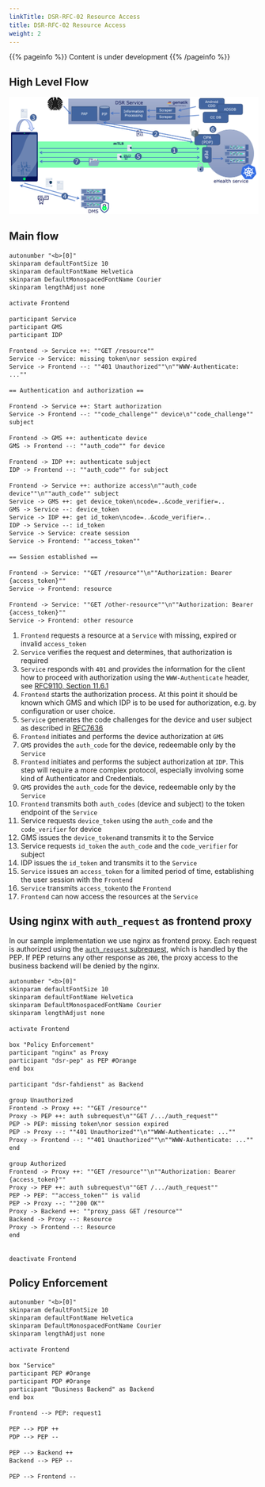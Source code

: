 ```yaml
---
linkTitle: DSR-RFC-02 Resource Access
title: DSR-RFC-02 Resource Access
weight: 2
---
```


{{% pageinfo %}}
Content is under development
{{% /pageinfo %}}

## High Level Flow


![ressource_access](resource_access.png)


## Main flow

```plantuml
autonumber "<b>[0]"
skinparam defaultFontSize 10
skinparam defaultFontName Helvetica
skinparam DefaultMonospacedFontName Courier
skinparam lengthAdjust none

activate Frontend

participant Service
participant GMS
participant IDP

Frontend -> Service ++: ""GET /resource""
Service -> Service: missing token\nor session expired
Service -> Frontend --: ""401 Unauthorized""\n""WWW-Authenticate: ...""

== Authentication and authorization ==

Frontend -> Service ++: Start authorization
Service -> Frontend --: ""code_challenge"" device\n""code_challenge"" subject

Frontend -> GMS ++: authenticate device
GMS -> Frontend --: ""auth_code"" for device

Frontend -> IDP ++: authenticate subject
IDP -> Frontend --: ""auth_code"" for subject

Frontend -> Service ++: authorize access\n""auth_code device""\n""auth_code"" subject
Service -> GMS ++: get device_token\ncode=..&code_verifier=..
GMS -> Service --: device_token
Service -> IDP ++: get id_token\ncode=..&code_verifier=..
IDP -> Service --: id_token
Service -> Service: create session
Service -> Frontend: ""access_token""

== Session established ==

Frontend -> Service: ""GET /resource""\n""Authorization: Bearer {access_token}""
Service -> Frontend: resource

Frontend -> Service: ""GET /other-resource""\n""Authorization: Bearer {access_token}""
Service -> Frontend: other resource
```

1. `Frontend` requests a resource at a `Service` with missing, expired or invalid `access_token`
1. `Service` verifies the request and determines, that authorization is required
1. `Service` responds with `401` and provides the information for the client how to proceed with authorization using the `WWW-Authenticate` header, see [RFC9110, Section 11.6.1](https://datatracker.ietf.org/doc/html/rfc9110.html#name-www-authenticate)
1. `Frontend` starts the authorization process. At this point it should be known which GMS and which IDP is to be used for authorization, e.g. by configuration or user choice.
1. `Service` generates the code challenges for the device and user subject as described in [RFC7636](https://datatracker.ietf.org/doc/html/rfc7636)
1. `Frontend` initiates and performs the device authorization at `GMS`
1. `GMS` provides the `auth_code` for the device, redeemable only by the `Service`
1. `Frontend` initiates and performs the subject authorization at `IDP`. This step will require a more complex protocol, especially involving some kind of Authenticator and Credentials.
1. `GMS` provides the `auth_code` for the device, redeemable only by the `Service`
1. `Frontend` transmits both `auth_codes` (device and subject) to the token endpoint of the `Service`
1. Service requests `device_token` using the `auth_code` and the `code_verifier` for device
1. GMS issues the `device_token`and transmits it to the Service
1. Service requests `id_token` the `auth_code` and the `code_verifier` for subject
1. IDP issues the `id_token` and transmits it to the `Service`
1. `Service` issues an `access_token` for a limited period of time, establishing the user session with the `Frontend`
1. `Service` transmits `access_token`to the `Frontend` 
1. `Frontend` can now access the resources at the `Service`

## Using nginx with `auth_request` as frontend proxy

In our sample implementation we use nginx as frontend proxy. Each request is authorized using the [`auth_request` subrequest](https://nginx.org/en/docs/http/ngx_http_auth_request_module.html), which is handled by the PEP. If PEP returns any other response as `200`, the proxy access to the business backend will be denied by the nginx. 

```plantuml
autonumber "<b>[0]"
skinparam defaultFontSize 10
skinparam defaultFontName Helvetica
skinparam DefaultMonospacedFontName Courier
skinparam lengthAdjust none

activate Frontend

box "Policy Enforcement"
participant "nginx" as Proxy
participant "dsr-pep" as PEP #Orange
end box

participant "dsr-fahdienst" as Backend

group Unauthorized
Frontend -> Proxy ++: ""GET /resource""
Proxy -> PEP ++: auth subrequest\n""GET /.../auth_request""
PEP -> PEP: missing token\nor session expired
PEP -> Proxy --: ""401 Unauthorized""\n""WWW-Authenticate: ...""
Proxy -> Frontend --: ""401 Unauthorized""\n""WWW-Authenticate: ...""
end

group Authorized
Frontend -> Proxy ++: ""GET /resource""\n""Authorization: Bearer {access_token}""
Proxy -> PEP ++: auth subrequest\n""GET /.../auth_request""
PEP -> PEP: ""access_token"" is valid
PEP -> Proxy --: ""200 OK""
Proxy -> Backend ++: ""proxy_pass GET /resource""
Backend -> Proxy --: Resource
Proxy -> Frontend --: Resource
end


deactivate Frontend 

```

## Policy Enforcement

```plantuml
autonumber "<b>[0]"
skinparam defaultFontSize 10
skinparam defaultFontName Helvetica
skinparam DefaultMonospacedFontName Courier
skinparam lengthAdjust none

activate Frontend

box "Service"
participant PEP #Orange
participant PDP #Orange
participant "Business Backend" as Backend
end box

Frontend --> PEP: request1 

PEP --> PDP ++
PDP --> PEP --

PEP --> Backend ++
Backend --> PEP --

PEP --> Frontend --

```
